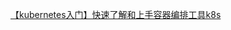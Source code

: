 [【kubernetes入门】快速了解和上手容器编排工具k8s](https://www.youtube.com/watch?v=HsvAVGjlN9k&ab_channel=FreeCoder)

